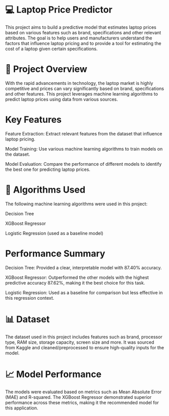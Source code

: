 # 💻 Laptop Price Predictor
This project aims to build a predictive model that estimates laptop prices based on various features such as brand, specifications and other relevant attributes. The goal is to help users and manufacturers understand the factors that influence laptop pricing and to provide a tool for estimating the cost of a laptop given certain specifications.

# 🚀 Project Overview
With the rapid advancements in technology, the laptop market is highly competitive and prices can vary significantly based on brand, specifications and other features. This project leverages machine learning algorithms to predict laptop prices using data from various sources.

# Key Features
Feature Extraction: Extract relevant features from the dataset that influence laptop pricing.

Model Training: Use various machine learning algorithms to train models on the dataset.

Model Evaluation: Compare the performance of different models to identify the best one for predicting laptop prices.
# 🧠 Algorithms Used
The following machine learning algorithms were used in this project:

Decision Tree

XGBoost Regressor

Logistic Regression (used as a baseline model)
# Performance Summary
Decision Tree: Provided a clear, interpretable model with 87.40% accuracy.

XGBoost Regressor: Outperformed the other models with the highest predictive accuracy 87.62%, making it the best choice for this task.

Logistic Regression: Used as a baseline for comparison but less effective in this regression context.
# 📊 Dataset
The dataset used in this project includes features such as brand, processor type, RAM size, storage capacity, screen size and more. It was sourced from Kaggle and cleaned/preprocessed to ensure high-quality inputs for the model.

# 📈 Model Performance
The models were evaluated based on metrics such as Mean Absolute Error (MAE) and R-squared. The XGBoost Regressor demonstrated superior performance across these metrics, making it the recommended model for this application.
